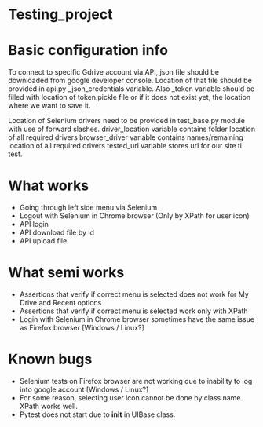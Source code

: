 # Testing_project

# Basic configuration info
To connect to specific Gdrive account via API, json file should be downloaded from google developer
console. Location of that file should be provided in api.py _json_credentials variable. Also _token variable should
be filled with location of token.pickle file or if it does not exist yet, the location where we want to save it.

Location of Selenium drivers need to be provided in test_base.py module with use of forward slashes.
driver_location variable contains folder location of all required drivers
browser_driver variable contains names/remaining location of all required drivers
tested_url variable stores url for our site ti test.

# What works
- Going through left side menu via Selenium
- Logout with Selenium in Chrome browser (Only by XPath for user icon)
- API login
- API download file by id
- API upload file

# What semi works
- Assertions that verify if correct menu is selected does not work for My Drive and Recent options
- Assertions that verify if correct menu is selected work only with XPath
- Login with Selenium in Chrome browser sometimes have the same issue as Firefox browser [Windows / Linux?]

# Known bugs
- Selenium tests on Firefox browser are not working due to inability to log into google account [Windows / Linux?]
- For some reason, selecting user icon cannot be done by class name. XPath works well.
- Pytest does not start due to __init__ in UIBase class.